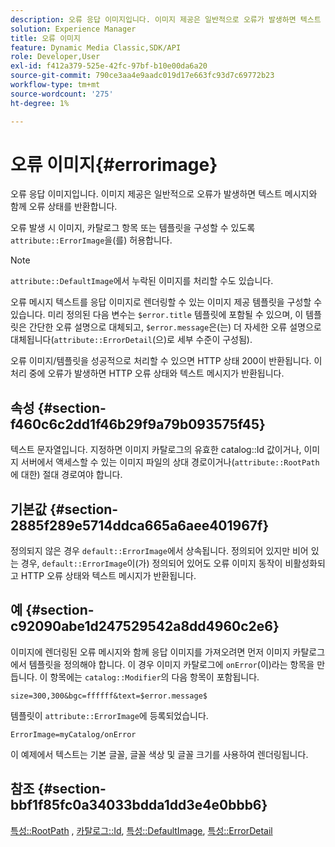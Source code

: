 ```yaml
---
description: 오류 응답 이미지입니다. 이미지 제공은 일반적으로 오류가 발생하면 텍스트 메시지와 함께 오류 상태를 반환합니다.
solution: Experience Manager
title: 오류 이미지
feature: Dynamic Media Classic,SDK/API
role: Developer,User
exl-id: f412a379-525e-42fc-97bf-b10e00da6a20
source-git-commit: 790ce3aa4e9aadc019d17e663fc93d7c69772b23
workflow-type: tm+mt
source-wordcount: '275'
ht-degree: 1%

---
```


# 오류 이미지{#errorimage}

오류 응답 이미지입니다. 이미지 제공은 일반적으로 오류가 발생하면 텍스트 메시지와 함께 오류 상태를 반환합니다.

오류 발생 시 이미지, 카탈로그 항목 또는 템플릿을 구성할 수 있도록 `attribute::ErrorImage`을(를) 허용합니다.

>[!NOTE]
>
>`attribute::DefaultImage`에서 누락된 이미지를 처리할 수도 있습니다.

오류 메시지 텍스트를 응답 이미지로 렌더링할 수 있는 이미지 제공 템플릿을 구성할 수 있습니다. 미리 정의된 다음 변수는 `$error.title` 템플릿에 포함될 수 있으며, 이 템플릿은 간단한 오류 설명으로 대체되고, `$error.message`은(는) 더 자세한 오류 설명으로 대체됩니다(`attribute::ErrorDetail`(으)로 세부 수준이 구성됨).

오류 이미지/템플릿을 성공적으로 처리할 수 있으면 HTTP 상태 200이 반환됩니다. 이 처리 중에 오류가 발생하면 HTTP 오류 상태와 텍스트 메시지가 반환됩니다.

## 속성 {#section-f460c6c2dd1f46b29f9a79b093575f45}

텍스트 문자열입니다. 지정하면 이미지 카탈로그의 유효한 catalog::Id 값이거나, 이미지 서버에서 액세스할 수 있는 이미지 파일의 상대 경로이거나(`attribute::RootPath`에 대한) 절대 경로여야 합니다.

## 기본값 {#section-2885f289e5714ddca665a6aee401967f}

정의되지 않은 경우 `default::ErrorImage`에서 상속됩니다. 정의되어 있지만 비어 있는 경우, `default::ErrorImage`이(가) 정의되어 있어도 오류 이미지 동작이 비활성화되고 HTTP 오류 상태와 텍스트 메시지가 반환됩니다.

## 예 {#section-c92090abe1d247529542a8dd4960c2e6}

이미지에 렌더링된 오류 메시지와 함께 응답 이미지를 가져오려면 먼저 이미지 카탈로그에서 템플릿을 정의해야 합니다. 이 경우 이미지 카탈로그에 `onError`(이)라는 항목을 만듭니다. 이 항목에는 `catalog::Modifier`의 다음 항목이 포함됩니다.

`size=300,300&bgc=ffffff&text=$error.message$`

템플릿이 `attribute::ErrorImage`에 등록되었습니다.

`ErrorImage=myCatalog/onError`

이 예제에서 텍스트는 기본 글꼴, 글꼴 색상 및 글꼴 크기를 사용하여 렌더링됩니다.

## 참조 {#section-bbf1f85fc0a34033bdda1dd3e4e0bbb6}

[특성::RootPath](../../../../../is-api/image-catalog/image-serving-api-ref/c-image-catalog-reference/c-attributes-reference/r-rootpath.md#reference-17d57e5967be403b8408fa7214017494) , [카탈로그::Id](/help/aem-is-ir-api/is-api/image-catalog/image-serving-api-ref/c-image-catalog-reference/c-image-svg-data-reference/c-image-data-reference/r-id-cat.md), [특성::DefaultImage](../../../../../is-api/image-catalog/image-serving-api-ref/c-image-catalog-reference/c-attributes-reference/r-is-cat-defaultimage.md#reference-8e9900e129f54ed68462a3c2fc3bc433), [특성::ErrorDetail](../../../../../is-api/image-catalog/image-serving-api-ref/c-image-catalog-reference/c-attributes-reference/r-errordetail.md#reference-4987c8cddcba4c88960170e49cafc561)
